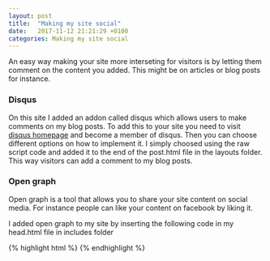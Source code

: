 ```yaml
---
layout: post
title:  "Making my site social"
date:   2017-11-12 21:21:29 +0100
categories: Making my site social
---
```


An easy way making your site more interseting for visitors is by letting 
them comment on the content you added. This might be on articles or blog posts 
for instance.

### Disqus
On this site I added an addon called disqus which allows users to make comments
on my blog posts. To add this to your site you need to visit [disqus homepage](https://disqus.com/) and 
become a member of disqus. Then you can choose different options on how to implement it. I simply choosed 
using the raw script code and added it to the end of the post.html file in the layouts folder. This way visitors 
can add a comment to my blog posts.

### Open graph
Open graph is a tool that allows you to share your site content on social media. For instance people can 
like your content on facebook by liking it. 

I added open graph to my site by inserting the following code in my head.html file in includes folder

{% highlight html %}
  <meta property="og:title" content="{% if page.title %}{{ page.title | escape }}{% else %}{{ site.title | escape }}{% endif %}" />
  <meta property="og:type" content="text" />
  <meta property="og:url" content="{{ page.url | replace:'index.html','' | prepend: site.baseurl | prepend: site.url }}" />
  <meta property="og:image" content="/img/caipi.jpg" />
{% endhighlight %}